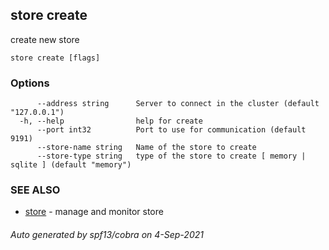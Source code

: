 ## store create

create new store

```
store create [flags]
```

### Options

```
      --address string      Server to connect in the cluster (default "127.0.0.1")
  -h, --help                help for create
      --port int32          Port to use for communication (default 9191)
      --store-name string   Name of the store to create
      --store-type string   type of the store to create [ memory | sqlite ] (default "memory")
```

### SEE ALSO

* [store](store.md)	 - manage and monitor store

###### Auto generated by spf13/cobra on 4-Sep-2021
